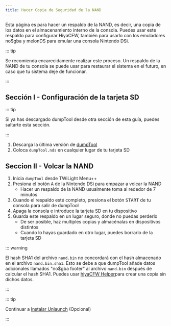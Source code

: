 ```yaml
---
title: Hacer Copia de Seguridad de la NAND
---
```


Esta página es para hacer un respaldo de la NAND, es decir, una copia de los datos en el almacenamiento interno de la consola. Puedes usar este respaldo para configurar HiyaCFW, también para usarlo con los emuladores no$gba y melonDS para emular una consola Nintendo DSi.

::: tip

Se recomienda encarecidamente realizar este proceso. Un respaldo de la NAND de tu consola se puede usar para restaurar el sistema en el futuro, en caso que tu sistema deje de funcionar.

:::

## Sección I - Configuración de la tarjeta SD

::: tip

Si ya has descargado dumpTool desde otra sección de esta guía, puedes saltarte esta sección.

:::

1. Descarga la última versión de [dumpTool](https://github.com/zoogie/dumpTool/releases/latest/download/dumpTool.nds)
1. Coloca `dumpTool.nds` en cualquier lugar de tu tarjeta SD


## Seccion II - Volcar la NAND

1. Inicia `dumpTool` desde TWiLight Menu++
1. Presiona el botón <kbd class="face">A</kbd> de la Nintendo DSi para empazar a volcar la NAND
   - Hacer un respaldo de la NAND usualmente toma al rededor de 7 minutos
1. Cuando el respaldo esté completo, presiona el botón <kbd>START</kbd> de tu consola para salir de dumpTool
1. Apaga la consola e introduce la tarjeta SD en tu dispositivo
1. Guarda este respaldo en un lugar seguro, donde no puedas perderlo
   - De ser posible, haz multiples copias y almacénalas en dispositivos distintos
   - Cuando lo hayas guardado en otro lugar, puedes borrarlo de la tarjeta SD

::: warning

El hash SHA1 del archivo `nand.bin` no concordará con el hash almacenado en el archivo `nand.bin.sha1`. Esto se debe a que dumpTool añade datos adicionales llamados "no$gba footer" al archivo `nand.bin` después de calcular el hash SHA1. Puedes usar [hiyaCFW Helper](https://github.com/mondul/HiyaCFW-Helper/releases)para crear una copia sin dichos datos.

:::

::: tip

Continuar a [Instalar Unlaunch](installing-unlaunch.html) (Opcional)

:::
